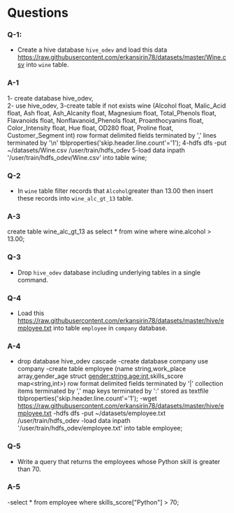 # Questions

### Q-1: 
- Create a hive database `hive_odev` and load this data https://raw.githubusercontent.com/erkansirin78/datasets/master/Wine.csv into `wine` table.

### A-1
1- create database hive_odev,   
2- use hive_odev,
3-create table if not exists wine
(Alcohol float, Malic_Acid float, Ash float, Ash_Alcanity float, Magnesium float, Total_Phenols float, Flavanoids float, Nonflavanoid_Phenols float, Proanthocyanins float, Color_Intensity float, Hue float, OD280 float, Proline float, Customer_Segment int)
row format delimited
fields terminated by ','
lines terminated by '\n'
tblproperties('skip.header.line.count'='1');
4-hdfs dfs -put ~/datasets/Wine.csv /user/train/hdfs_odev
5-load data inpath '/user/train/hdfs_odev/Wine.csv' into table wine;

### Q-2
- In `wine` table filter records that `Alcohol`greater than 13.00 then insert these records into `wine_alc_gt_13` table.

### A-3

create table wine_alc_gt_13 as select * from wine where wine.alcohol > 13.00;

### Q-3
- Drop `hive_odev` database including underlying tables in a single command.

### Q-4 
- Load this https://raw.githubusercontent.com/erkansirin78/datasets/master/hive/employee.txt into table `employee` in `company` database. 

### A-4
- drop database hive_odev cascade
-create database company   use company
-create table employee (name string,work_place array<string>,gender_age struct <gender:string,age:int>,skills_score map<string,int>)
row format delimited
fields terminated by '|'
collection items terminated by ','
map keys terminated by ':'
stored as textfile
tblproperties('skip.header.line.count'='1');
-wget https://raw.githubusercontent.com/erkansirin78/datasets/master/hive/employee.txt
-hdfs dfs -put ~/datasets/employee.txt /user/train/hdfs_odev
-load data inpath '/user/train/hdfs_odev/employee.txt' into table employee;

### Q-5
- Write a query that returns the employees whose Python skill is greater than 70.

### A-5

-select * from employee where skills_score["Python"] > 70;